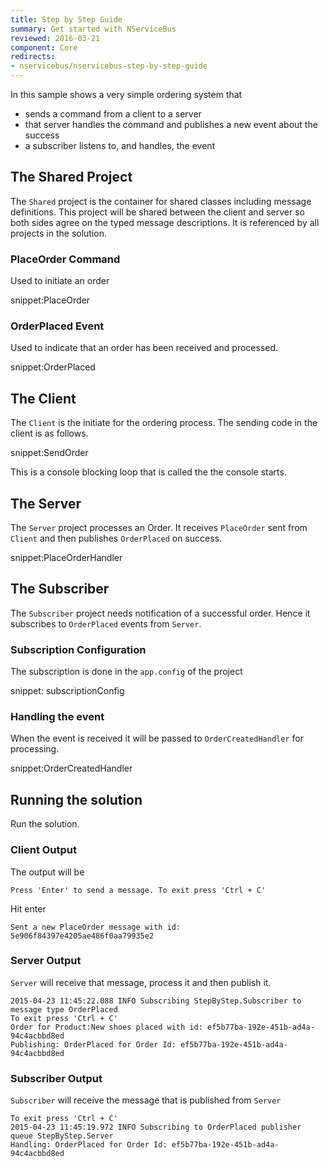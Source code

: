 ```yaml
---
title: Step by Step Guide
summary: Get started with NServiceBus
reviewed: 2016-03-21
component: Core
redirects:
- nservicebus/nservicebus-step-by-step-guide
---
```


In this sample shows a very simple ordering system that

 * sends a command from a client to a server
 * that server handles the command and publishes a new event about the success
 * a subscriber listens to, and handles, the event


## The Shared Project

The `Shared` project is the container for shared classes including message definitions. This project will be shared between the client and server so both sides agree on the typed message descriptions. It is referenced by all projects in the solution.


### PlaceOrder Command

Used to initiate an order

snippet:PlaceOrder


### OrderPlaced Event

Used to indicate that an order has been received and processed.

snippet:OrderPlaced


## The Client

The `Client` is the initiate for the ordering process. The sending code in the client is as follows.

snippet:SendOrder

This is a console blocking loop that is called the the console starts.


## The Server

The `Server` project processes an Order. It receives `PlaceOrder` sent from `Client` and then publishes `OrderPlaced` on success.

snippet:PlaceOrderHandler


## The Subscriber

The `Subscriber` project needs notification of a successful order. Hence it subscribes to `OrderPlaced` events from `Server`.


### Subscription Configuration

The subscription is done in the `app.config` of the project

snippet: subscriptionConfig


### Handling the event

When the event is received it will be passed to `OrderCreatedHandler` for processing.

snippet:OrderCreatedHandler


## Running the solution

Run the solution.


### Client Output

The output will be

    Press 'Enter' to send a message. To exit press 'Ctrl + C'

Hit enter

    Sent a new PlaceOrder message with id: 5e906f84397e4205ae486f0aa79935e2


### Server Output

`Server` will receive that message, process it and then publish it.

```
2015-04-23 11:45:22.088 INFO Subscribing StepByStep.Subscriber to message type OrderPlaced
To exit press 'Ctrl + C'
Order for Product:New shoes placed with id: ef5b77ba-192e-451b-ad4a-94c4acbbd8ed
Publishing: OrderPlaced for Order Id: ef5b77ba-192e-451b-ad4a-94c4acbbd8ed
```

### Subscriber Output

`Subscriber` will receive the message that is published from `Server`

```
To exit press 'Ctrl + C'
2015-04-23 11:45:19.972 INFO Subscribing to OrderPlaced publisher queue StepByStep.Server
Handling: OrderPlaced for Order Id: ef5b77ba-192e-451b-ad4a-94c4acbbd8ed
```
